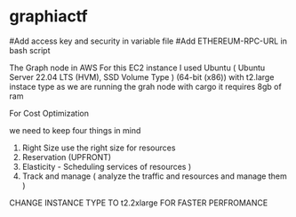# graphiactf

#Add access key and security in variable file 
#Add ETHEREUM-RPC-URL in bash script


The Graph node in AWS
For this EC2 instance I used  Ubuntu ( Ubuntu Server 22.04 LTS (HVM), SSD Volume Type )  (64-bit (x86))
with t2.large instace type
as we are running the grah node with cargo it requires 8gb of ram 




For Cost Optimization 

we need to keep four things in mind 
1. Right Size use the right size for resources
2. Reservation (UPFRONT)
3. Elasticity -  Scheduling services of resources )
4.  Track and manage ( analyze the traffic and resources and manage them )

CHANGE INSTANCE TYPE TO t2.2xlarge FOR FASTER PERFROMANCE
